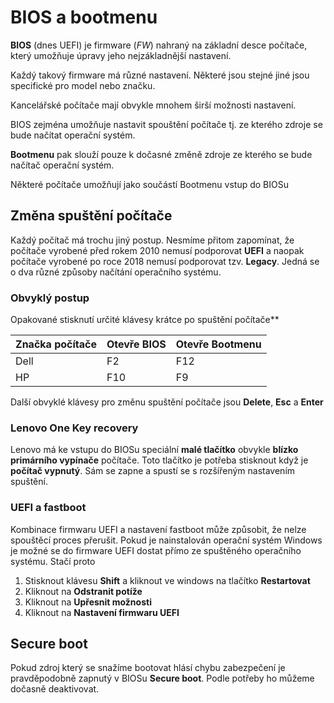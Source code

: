 # BIOS a bootmenu

**BIOS** (dnes UEFI) je firmware (*FW*) nahraný na základní desce počítače, který umožňuje úpravy jeho nejzákladnější nastavení.

Každý takový firmware má různé nastavení. Některé jsou stejné jiné jsou specifické pro model nebo značku.

Kancelářské počítače mají obvykle mnohem širší možnosti nastavení.

BIOS zejména umožňuje nastavit spouštění počítače tj. ze kterého zdroje se bude načítat operační systém.

**Bootmenu** pak slouží pouze k dočasné změně zdroje ze kterého se bude načítač operační systém.

Některé počítače umožňují jako součástí Bootmenu vstup do BIOSu

## Změna spuštění počítače

Každý počítač má trochu jiný postup. Nesmíme přitom zapomínat, že počítače vyrobené před rokem 2010 nemusí podporovat **UEFI** a naopak počítače vyrobené po roce 2018 nemusí podporovat tzv. **Legacy**. Jedná se o dva různé způsoby načítání operačního systému.

### Obvyklý postup
Opakované stisknutí určité klávesy krátce po spuštění počítače**

|Značka počítače|Otevře BIOS|Otevře Bootmenu|
|-|-|-|
|Dell|F2|F12|
|HP|F10|F9|

Další obvyklé klávesy pro změnu spuštění počítače jsou **Delete**, **Esc** a **Enter**

### Lenovo One Key recovery
Lenovo má ke vstupu do BIOSu speciální **malé tlačítko** obvykle **blízko primárního vypínače** počítače. Toto tlačítko je potřeba stisknout když je **počítač vypnutý**. Sám se zapne a spustí se s rozšířeným nastavením spuštění.

### UEFI a fastboot
Kombinace firmwaru UEFI a nastavení fastboot může způsobit, že nelze spouštěcí proces přerušit.
Pokud je nainstalován operační systém Windows je možné se do firmware UEFI dostat přímo ze spuštěného operačního systému. Stačí proto
1. Stisknout klávesu **Shift** a kliknout ve windows na tlačítko **Restartovat**
1. Kliknout na **Odstranit potíže**
1. Kliknout na **Upřesnit možnosti**
1. Kliknout na **Nastavení firmwaru UEFI**

## Secure boot
Pokud zdroj který se snažíme bootovat hlásí chybu zabezpečení je pravděpodobně zapnutý v BIOSu **Secure boot**. Podle potřeby ho můžeme dočasně deaktivovat.


